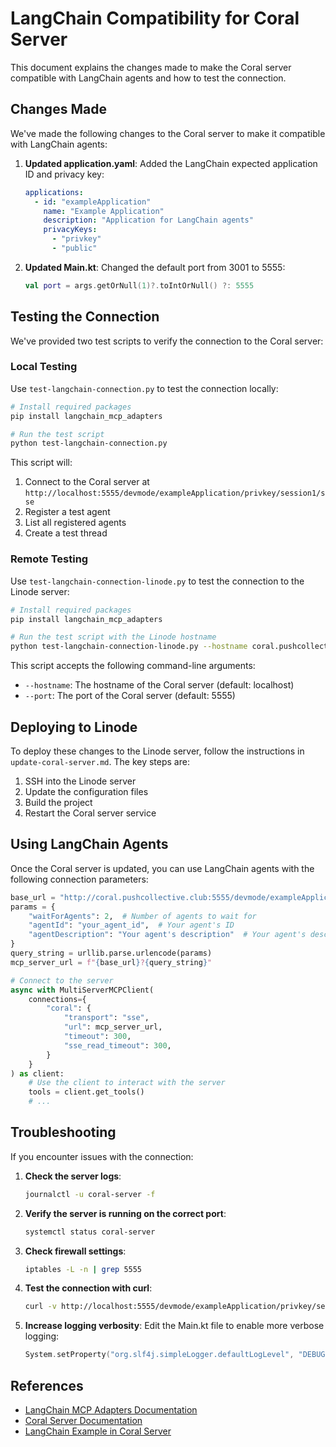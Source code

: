 # LangChain Compatibility for Coral Server

This document explains the changes made to make the Coral server compatible with LangChain agents and how to test the connection.

## Changes Made

We've made the following changes to the Coral server to make it compatible with LangChain agents:

1. **Updated application.yaml**: Added the LangChain expected application ID and privacy key:
   ```yaml
   applications:
     - id: "exampleApplication"
       name: "Example Application"
       description: "Application for LangChain agents"
       privacyKeys:
         - "privkey"
         - "public"
   ```

2. **Updated Main.kt**: Changed the default port from 3001 to 5555:
   ```kotlin
   val port = args.getOrNull(1)?.toIntOrNull() ?: 5555
   ```

## Testing the Connection

We've provided two test scripts to verify the connection to the Coral server:

### Local Testing

Use `test-langchain-connection.py` to test the connection locally:

```bash
# Install required packages
pip install langchain_mcp_adapters

# Run the test script
python test-langchain-connection.py
```

This script will:
1. Connect to the Coral server at `http://localhost:5555/devmode/exampleApplication/privkey/session1/sse`
2. Register a test agent
3. List all registered agents
4. Create a test thread

### Remote Testing

Use `test-langchain-connection-linode.py` to test the connection to the Linode server:

```bash
# Install required packages
pip install langchain_mcp_adapters

# Run the test script with the Linode hostname
python test-langchain-connection-linode.py --hostname coral.pushcollective.club
```

This script accepts the following command-line arguments:
- `--hostname`: The hostname of the Coral server (default: localhost)
- `--port`: The port of the Coral server (default: 5555)

## Deploying to Linode

To deploy these changes to the Linode server, follow the instructions in `update-coral-server.md`. The key steps are:

1. SSH into the Linode server
2. Update the configuration files
3. Build the project
4. Restart the Coral server service

## Using LangChain Agents

Once the Coral server is updated, you can use LangChain agents with the following connection parameters:

```python
base_url = "http://coral.pushcollective.club:5555/devmode/exampleApplication/privkey/session1/sse"
params = {
    "waitForAgents": 2,  # Number of agents to wait for
    "agentId": "your_agent_id",  # Your agent's ID
    "agentDescription": "Your agent's description"  # Your agent's description
}
query_string = urllib.parse.urlencode(params)
mcp_server_url = f"{base_url}?{query_string}"

# Connect to the server
async with MultiServerMCPClient(
    connections={
        "coral": {
            "transport": "sse",
            "url": mcp_server_url,
            "timeout": 300,
            "sse_read_timeout": 300,
        }
    }
) as client:
    # Use the client to interact with the server
    tools = client.get_tools()
    # ...
```

## Troubleshooting

If you encounter issues with the connection:

1. **Check the server logs**:
   ```bash
   journalctl -u coral-server -f
   ```

2. **Verify the server is running on the correct port**:
   ```bash
   systemctl status coral-server
   ```

3. **Check firewall settings**:
   ```bash
   iptables -L -n | grep 5555
   ```

4. **Test the connection with curl**:
   ```bash
   curl -v http://localhost:5555/devmode/exampleApplication/privkey/session1/sse
   ```

5. **Increase logging verbosity**:
   Edit the Main.kt file to enable more verbose logging:
   ```kotlin
   System.setProperty("org.slf4j.simpleLogger.defaultLogLevel", "DEBUG");
   ```

## References

- [LangChain MCP Adapters Documentation](https://python.langchain.com/docs/integrations/providers/mcp)
- [Coral Server Documentation](https://github.com/Coral-Protocol/coral-server)
- [LangChain Example in Coral Server](https://github.com/Coral-Protocol/coral-server/tree/master/examples/langchain)
